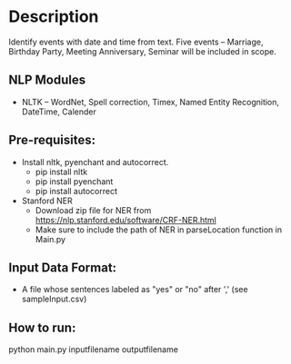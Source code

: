 # **Description** #
Identify events with date and time from text. Five events – Marriage, Birthday Party, Meeting Anniversary, Seminar will be included in scope.

 ## **NLP Modules** ##
* NLTK – WordNet, Spell correction, Timex, Named Entity Recognition, DateTime, Calender

Pre-requisites:
-------------------
- Install nltk, pyenchant and autocorrect.
    - pip install nltk
    - pip install pyenchant
    - pip install autocorrect
- Stanford NER
    - Download zip file for NER from https://nlp.stanford.edu/software/CRF-NER.html
    - Make sure to include the path of NER in parseLocation function in Main.py

Input Data Format:
-------------------------
- A file whose sentences labeled as "yes" or "no" after ','
(see sampleInput.csv)

How to run:
---------------
python main.py inputfilename outputfilename
